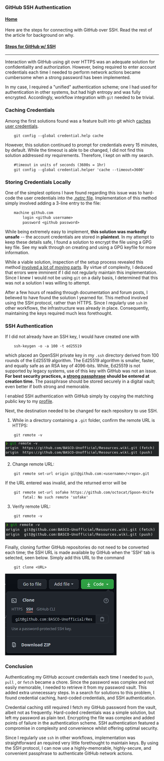 ### GitHub SSH Authentication

#### [Home](README.md)

Here are the steps for connecting with GitHub over SSH. Read the rest of the article for background on why.
#### [Steps for GitHub w/ SSH](#SSH-Authentication)
---

Interaction with GitHub using git over HTTPS was an adequate solution for confidentiality and authorization. However, being required to enter account credentials each time I needed to perform network actions became cumbersome when a strong password has been implemented.

In my case, I required a "unified" authentication scheme; one I had used for authentication in other systems, but had high entropy and was fully encrypted. Accordingly, workflow integration with `git` needed to be trivial.

### Caching Credentials
Among the first solutions found was a feature built into git which [caches user credentials](https://docs.github.com/en/free-pro-team@latest/github/using-git/caching-your-github-credentials-in-git#platform-linux).
```
	git config --global credential.help cache
```
However, this solution continued to prompt for credentials every 15 minutes, by default. While the timeout is able to be changed, I did not find this solution addressed *my* requirements. Therefore, I kept on with my search.
```
	#timeout in units of seconds (3600s = 1hr)
	git config --global credential.helper 'cache --timeout=3600'
```
### Storing Credentials Locally
One of the simplest options I have found regarding this issue was to hard-code the user credentials into the [*.netrc* file](https://linux.die.net/man/5/netrc). Implementation of this method simply involved adding a 3-line entry to the file:
```
	machine github.com
		login <github username>
		password <github password>
```

While being extremely easy to implement, **this solution was markedly unsafe** -- the account credentials are stored in **plaintext**. In my attempt to keep these details safe, I found a solution to encrypt the file using a GPG key file. See my walk through on creating and using a GPG keyfile for more information.

While a viable solution, inspection of the setup process revealed this method [involved a lot of moving parts](http://stackoverflow.com/a/18362082/6309). By virtue of complexity, I deduced that errors were imminent if I did not regularly maintain this implementation. Since I knew I would not be using `git` on a daily basis, I determined that this was not a solution I was willing to attempt.

After a few hours of reading through documentation and forum posts, I believed to have found the solution I yearned for. This method involved using the SSH protocol, rather than HTTPS. Since I regularly use `ssh` in other workflows, the infrastructure was already in place. Consequently, maintaining the keys required much less forethought.

### SSH Authentication

If I did not already have an SSH key, I would have created one with
```
	ssh-keygen -o -a 100 -t ed25519
```
which placed an OpenSSH private key in my `.ssh` directory derived from 100 rounds of the Ed25519 algorithm. The Ed25519 algorithm is smaller, faster, and equally safe as an RSA key of 4096-bits. While, Ed25519 is not supported by legacy systems, use of this key with GitHub was not an issue. **For best security practices, a [strong passphrase](https://xkcd.com/936/) should be entered at creation time.** The passphrase should be stored securely in a digital vault; even better if both strong and memorable.

I enabled SSH authentication with GitHub simply by copying the matching public key to my [profile](https://github.com/settings/keys).

Next, the destination needed to be changed for each repository to use SSH.
1. While in a directory containing a `.git` folder, confirm the remote URL is HTTPS:
```
	git remote -v
```
![Screenshot_20210108_111725.png](_resources/361aeafcf96c4832b3f003798ca7aca5.png)


2. Change remote URL:
```
	git remote set-url origin git@github.com:<username>/<repo>.git
```
If the URL entered was invalid, and the returned error will be
```
	git remote set-url sofake https://github.com/octocat/Spoon-Knife
		fatal: No such remote 'sofake'
```

3. Verify remote URL:
```
	git remote -v
```
![Screenshot_20210108_111551.png](_resources/8cc5b25219c346ceabf3d3036ac932df.png)

Finally, cloning further GitHub repositories do not need to be converted each time; the SSH URL is made available by GitHub when the 'SSH' tab is selected, seen below. Simply add this URL to the command
```
	git clone <URL>
```

![Screenshot_20210108_113454.png](_resources/5437d625400d45c2a906e3003795b5b5.png)

### Conclusion

Authenticating my GitHub account credentials each time I needed to `push`, `pull` , or `fetch` became a chore. Since the password was complex and not easily memorable, I needed to retrieve it from my password vault. This added extra unnecessary steps. In a search for solutions to this problem, I found credential caching, hard-coded credentials, and SSH authentication.

Credential caching still required I fetch my GitHub password from the vault, albeit not as frequently. Hard-coded credentials was a simple solution, but left my password as plain text. Encrypting the file was complex and added points of failure in the authentication scheme. SSH authentication featured a compromise in complexity and convenience whilst offering optimal security.

Since I regularly use `ssh` in other workflows, implementation was straightforward an required very little forethought to maintain keys. By using the SSH protocol, I can now use a highly-memorable, highly-secure, and convenient passphrase to authenticate GitHub network actions.
